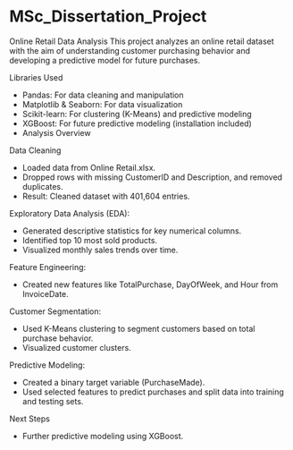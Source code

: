 # MSc_Dissertation_Project
Online Retail Data Analysis
This project analyzes an online retail dataset with the aim of understanding customer purchasing behavior and developing a predictive model for future purchases.

Libraries Used
* Pandas: For data cleaning and manipulation
* Matplotlib & Seaborn: For data visualization
* Scikit-learn: For clustering (K-Means) and predictive modeling
* XGBoost: For future predictive modeling (installation included)
* Analysis Overview

Data Cleaning
* Loaded data from Online Retail.xlsx.
* Dropped rows with missing CustomerID and Description, and removed duplicates.
* Result: Cleaned dataset with 401,604 entries.

Exploratory Data Analysis (EDA):
* Generated descriptive statistics for key numerical columns.
* Identified top 10 most sold products.
* Visualized monthly sales trends over time.

Feature Engineering:
* Created new features like TotalPurchase, DayOfWeek, and Hour from InvoiceDate.

Customer Segmentation:
* Used K-Means clustering to segment customers based on total purchase behavior.
* Visualized customer clusters.

Predictive Modeling:
* Created a binary target variable (PurchaseMade).
* Used selected features to predict purchases and split data into training and testing sets.

Next Steps
* Further predictive modeling using XGBoost.


